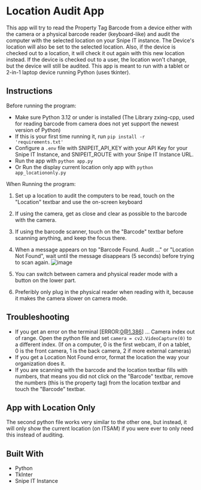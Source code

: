 # Location Audit App
This app will try to read the Property Tag Barcode from a device either with the camera or a physical barcode reader (keyboard-like) and audit the computer with the selected location on your Snipe IT instance.
The Device's location will also be set to the selected location. Also, if the device is checked out to a location, it will check it out again with this new location instead.
If the device is checked out to a user, the location won't change, but the device will still be audited.
This app is meant to run with a tablet or 2-in-1 laptop device running Python (uses tkinter).

## Instructions
Before running the program:
- Make sure Python 3.12 or under is installed (The Library zxing-cpp, used for reading barcode from camera does not yet support the newest version of Python)
- If this is your first time running it, run `pip install -r 'requirements.txt'`
- Configure a `.env` file with SNIPEIT_API_KEY with your API Key for your Snipe IT Instance, and SNIPEIT_ROUTE with your Snipe IT Instance URL.
- Run the app with `python app.py`
- Or Run the display current location only app with `python app_locationonly.py`

When Running the program:
1. Set up a location to audit the computers to be read, touch on the "Location" textbar and use the on-screen keyboard
2. If using the camera, get as close and clear as possible to the barcode with the camera.
3. If using the barcode scanner, touch on the "Barcode" textbar before scanning anything, and keep the focus there.
4. When a message appears on top "Barcode Found. Audit ..." or "Location Not Found", wait until the message disappears (5 seconds) before trying to scan again.
   ![image](https://github.com/user-attachments/assets/cd063250-69df-4b1c-9972-b009363ec4d6)

6. You can switch between camera and physical reader mode with a button on the lower part.
7. Preferibly only plug in the physical reader when reading with it, because it makes the camera slower on camera mode.

## Troubleshooting
- If you get an error on the terminal [ERROR:0@1.386] ... Camera index out of range. Open the python file and set `camera = cv2.VideoCapture(0)` to a different index. (If on a computer, 0 is the first webcam, if on a tablet, 0 is the front camera, 1 is the back camera, 2 if more external cameras)
- If you get a Location Not Found error, format the location the way your organization does it.
- If you are scanning with the barcode and the location textbar fills with numbers, that means you did not click on the "Barcode" textbar, remove the numbers (this is the property tag) from the location textbar and touch the "Barcode" textbar.

## App with Location Only
The second python file works very similar to the other one, but instead, it will only show the current location (on ITSAM) if you were ever to only need this instead of auditing.

## Built With
- Python
- TkInter
- Snipe IT Instance
